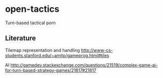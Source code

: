 # open-tactics
Turn-based tactical porn

## Literature
Tilemap representation and handling
http://www-cs-students.stanford.edu/~amitp/gameprog.html#tiles

AI
http://gamedev.stackexchange.com/questions/21519/complex-game-ai-for-turn-based-strategy-games/21617#21617
